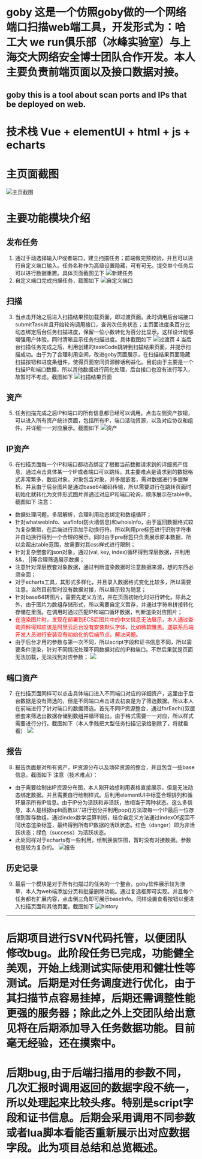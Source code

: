 # goby 这是一个仿照goby做的一个网络端口扫描web端工具，开发形式为：哈工大 we run俱乐部（冰峰实验室）与上海交大网络安全博士团队合作开发。本人主要负责前端页面以及接口数据对接。
## goby this is a tool about scan ports and IPs that be deployed on web.

# 技术栈 Vue + elementUI + html + js + echarts

# 主页面截图
![主页截图](http://masteryhh.oss-cn-beijing.aliyuncs.com/blog_img/test1.png)

# 主要功能模块介绍
## 发布任务
1. 通过手动选择输入IP或者端口，建立扫描任务；前端做完预校验，并且可以进行自定义端口输入。任务名称作为高级设置隐藏，可有可无。提交单个任务后可以进行数据重置。具体页面截图见下
![新建任务](http://masteryhh.oss-cn-beijing.aliyuncs.com/blog_img/test2.png)
2. 自定义端口完成扫描任务，截图如下
![自定义端口](http://masteryhh.oss-cn-beijing.aliyuncs.com/blog_img/test3.png)
## 扫描
3. 当点击开始之后进入扫描结果预加载页面，即过渡页面。此时调用后台端接口submitTask并且开始轮询调用接口，查询次任务状态；主页面进度条百分比动态绑定后台任务扫描进度，保留一位小数转化为百分比显示。这样设计能够增强用户体验，同时清晰显示任务扫描进度。具体截图如下
![过渡页](http://masteryhh.oss-cn-beijing.aliyuncs.com/blog_img/test4.png)
4.当后台扫描任务完成之后，利用创建的taskCode跳转到扫描结果页面，并提示扫描成功。由于为了合理利用空间，改进goby页面展示，在扫描结果页面隐藏扫描按钮和进度条组件，使得页面空间资源醉话利益化。目前由于主要是一个扫描IP和端口数据，所以其他数据进行简化处理，后台接口也没有进行写入，故暂时不考虑。截图如下
![扫描结果页面](http://masteryhh.oss-cn-beijing.aliyuncs.com/blog_img/test5.png)
## 资产
5. 任务扫描完成之后IP和端口的所有信息都已经可以调用。点击左侧资产按钮，可以进入所有资产统计页面，包括所有IP，端口活动资源，以及对应协议和组件。并详细一一对应展示。截图如下
![资产](http://masteryhh.oss-cn-beijing.aliyuncs.com/blog_img/test6.png)
## IP资产
6. 在扫描页面每一个IP和端口都动态绑定了根据当前数据请求到的详细资产信息，通过点击具体某一个IP或者端口可以跳转。其主要难点是请求到的数据格式非常繁多，数组对象，对象包含对象，并多层嵌套，需对数据进行多层解析。并且由于后台图片是通过base64编码传输，所以需要进行在跳转页面时初始化就转化为文件形式图片并通过对应IP和端口轮询，顺序展示在table中。截图如下
 注意： 
 * 数据处理问题，多层解析，合理利用动态绑定和数组循环；
 * 针对whatwebInfo、wafInfo(防火墙信息)和whoisInfo，由于返回数据格式较为复杂繁琐，在后端进行添加手动换行符。所以利用pre标签进行识别字符串并自动换行得到一个合理的展示。同时由于pre标签只负责展示原本数据，所以会超出table范围，故需要对其css样式进行限制；
 * 针对复杂嵌套的json对象，通过(val, key, index)循环得到深层数据，并利用&&， ||等合理筛选展示数据；
 * 注意针对深层嵌套对象数据，通过判断渲染数据时注意数据来源，想的东西必须全面；
 * 对于echarts工具，其形式多样化，并且录入数据格式变化比较多，所以需要注意。当然目前暂时没有数据对接，所以展示较为随意；
 * 针对base64转图片，需要先定义方法，并在页面初始化时进行转化。除此之外，由于图片为数组存储形式，所以需要自定义暂存，并通过字符串拼接转化存储在里面。在调用时通过匹配IP和端口循环数据，判断渲染对应图片；
 * <font color=red>在渲染图片时，发现在部署到ECS后图片中的中文信息无法展示，本人通过查询资料得知应该是阿里云后台没有安装默认字体，比如微软雅黑。遂联系后端开发人员进行安装没有初始化的后端节点，解决问题。</font>
 * 由于后台才用的参数与第一次不同，所以script字段和证书信息不同，所以需要条件渲染，针对不同情况处理不同数据对应的IP和端口。不然后果就是页面无法加载，无法找到对应参数；
![](http://masteryhh.oss-cn-beijing.aliyuncs.com/blog_img/test7.png)
## 端口资产
7. 在扫描页面同样可以点击具体端口进入不同端口对应的详细资产，这里由于后台数据是没有筛选的，但是不同端口点击进去初衷是为了筛选数据。所以本人在前端进行了针对端口的数据筛选。首先不同IP资源整合，通过forEach()双层嵌套来筛选出数据存储到数组并循环输出。由于格式需要一一对应，所以样式需要进行分行。截图如下（本人手贱把大型任务扫描记录给删除了，将就看看）
![](http://masteryhh.oss-cn-beijing.aliyuncs.com/blog_img/test8.png)
## 报告
8. 报告页面是对所有资产，IP资源分布以及琐碎资源的整合，并且包含一些base信息。截图如下
注意（技术难点）：
* 由于需要绘制出IP资源分布图，本人刚开始想利用表格直接展示，但是无法动态绑定数据。并且需要自行绘制样式。后利用elementUI中标签合理排列和循环展示所有IP信息。由于IP分为活跃和非活跃，故相当于两种状态。这么多信息，本人是根据split函数以‘.’进行划分并利用pop()方法取每一个IP最后一位存储到暂存数组。通过index数学运算判断，结合自定义方法通过indexOf返回不同状态渲染标签，最终得到所有IP数据的活跃状态。红色（danger）即为非活跃状态；绿色（success）为活跃状态。
* 此处同样对于echarts有一些利用，绘制换装饼图，暂时没有对接数据。参数也是较为复杂的。
![报告](http://masteryhh.oss-cn-beijing.aliyuncs.com/blog_img/test9.png)
## 历史记录
9. 最后一个模块是对于所有扫描过的任务的一个整合。goby软件展示较为潦草，本人为web端添加分页和批量删除功能。通过复选框即可实现。并且每个任务都有扩展内容，点击倒三角即可展示baseInfo。同样设置查看按钮以便进入扫描页面和其他页面。截图如下
![history](http://masteryhh.oss-cn-beijing.aliyuncs.com/blog_img/test10.png)
---
# 后期项目进行SVN代码托管，以便团队修改bug。此阶段任务已完成，功能健全美观，开始上线测试实际使用和健壮性等测试。后期是对任务调度进行优化，由于其扫描节点容易挂掉，后期还需调整性能更强的服务器；除此之外上交团队给出意见将在后期添加导入任务数据功能。目前毫无经验，还在摸索中。
# 后期bug,由于后端扫描用的参数不同，几次汇报时调用返回的数据字段不统一，所以处理起来比较头疼。特别是script字段和证书信息。后期会采用调用不同参数或者lua脚本看能否重新展示出对应数据字段。此为项目总结和总览概述。
